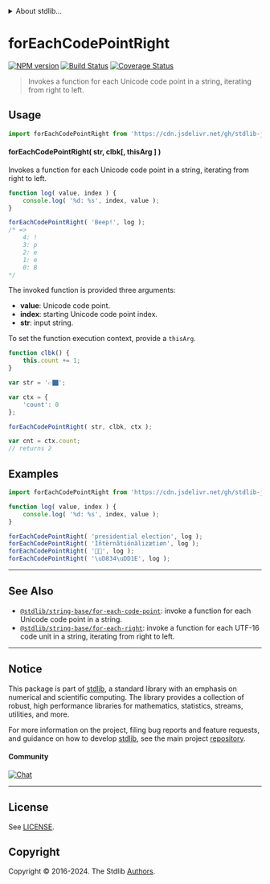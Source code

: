<!--

@license Apache-2.0

Copyright (c) 2024 The Stdlib Authors.

Licensed under the Apache License, Version 2.0 (the "License");
you may not use this file except in compliance with the License.
You may obtain a copy of the License at

   http://www.apache.org/licenses/LICENSE-2.0

Unless required by applicable law or agreed to in writing, software
distributed under the License is distributed on an "AS IS" BASIS,
WITHOUT WARRANTIES OR CONDITIONS OF ANY KIND, either express or implied.
See the License for the specific language governing permissions and
limitations under the License.

-->


<details>
  <summary>
    About stdlib...
  </summary>
  <p>We believe in a future in which the web is a preferred environment for numerical computation. To help realize this future, we've built stdlib. stdlib is a standard library, with an emphasis on numerical and scientific computation, written in JavaScript (and C) for execution in browsers and in Node.js.</p>
  <p>The library is fully decomposable, being architected in such a way that you can swap out and mix and match APIs and functionality to cater to your exact preferences and use cases.</p>
  <p>When you use stdlib, you can be absolutely certain that you are using the most thorough, rigorous, well-written, studied, documented, tested, measured, and high-quality code out there.</p>
  <p>To join us in bringing numerical computing to the web, get started by checking us out on <a href="https://github.com/stdlib-js/stdlib">GitHub</a>, and please consider <a href="https://opencollective.com/stdlib">financially supporting stdlib</a>. We greatly appreciate your continued support!</p>
</details>

# forEachCodePointRight

[![NPM version][npm-image]][npm-url] [![Build Status][test-image]][test-url] [![Coverage Status][coverage-image]][coverage-url] <!-- [![dependencies][dependencies-image]][dependencies-url] -->

> Invokes a function for each Unicode code point in a string, iterating from right to left.

<!-- Section to include introductory text. Make sure to keep an empty line after the intro `section` element and another before the `/section` close. -->

<section class="intro">

</section>

<!-- /.intro -->

<!-- Package usage documentation. -->



<section class="usage">

## Usage

```javascript
import forEachCodePointRight from 'https://cdn.jsdelivr.net/gh/stdlib-js/string-base-for-each-code-point-right@deno/mod.js';
```

#### forEachCodePointRight( str, clbk\[, thisArg ] )

Invokes a function for each Unicode code point in a string, iterating from right to left.

```javascript
function log( value, index ) {
    console.log( '%d: %s', index, value );
}

forEachCodePointRight( 'Beep!', log );
/* =>
    4: !
    3: p
    2: e
    1: e
    0: B
*/
```

The invoked function is provided three arguments:

-   **value**: Unicode code point.
-   **index**: starting Unicode code point index.
-   **str**: input string.

To set the function execution context, provide a `thisArg`.

```javascript
function clbk() {
    this.count += 1;
}

var str = '👉🏿';

var ctx = {
    'count': 0
};

forEachCodePointRight( str, clbk, ctx );

var cnt = ctx.count;
// returns 2
```

</section>

<!-- /.usage -->

<!-- Package usage notes. Make sure to keep an empty line after the `section` element and another before the `/section` close. -->

<section class="notes">

</section>

<!-- /.notes -->

<!-- Package usage examples. -->

<section class="examples">

## Examples

<!-- eslint no-undef: "error" -->

```javascript
import forEachCodePointRight from 'https://cdn.jsdelivr.net/gh/stdlib-js/string-base-for-each-code-point-right@deno/mod.js';

function log( value, index ) {
    console.log( '%d: %s', index, value );
}

forEachCodePointRight( 'presidential election', log );
forEachCodePointRight( 'Iñtërnâtiônàlizætiøn', log );
forEachCodePointRight( '🌷🍕', log );
forEachCodePointRight( '\uD834\uDD1E', log );
```

</section>

<!-- /.examples -->

<!-- Section to include cited references. If references are included, add a horizontal rule *before* the section. Make sure to keep an empty line after the `section` element and another before the `/section` close. -->

<section class="references">

</section>

<!-- /.references -->

<!-- Section for related `stdlib` packages. Do not manually edit this section, as it is automatically populated. -->

<section class="related">

* * *

## See Also

-   <span class="package-name">[`@stdlib/string-base/for-each-code-point`][@stdlib/string/base/for-each-code-point]</span><span class="delimiter">: </span><span class="description">invoke a function for each Unicode code point in a string.</span>
-   <span class="package-name">[`@stdlib/string-base/for-each-right`][@stdlib/string/base/for-each-right]</span><span class="delimiter">: </span><span class="description">invoke a function for each UTF-16 code unit in a string, iterating from right to left.</span>

</section>

<!-- /.related -->

<!-- Section for all links. Make sure to keep an empty line after the `section` element and another before the `/section` close. -->


<section class="main-repo" >

* * *

## Notice

This package is part of [stdlib][stdlib], a standard library with an emphasis on numerical and scientific computing. The library provides a collection of robust, high performance libraries for mathematics, statistics, streams, utilities, and more.

For more information on the project, filing bug reports and feature requests, and guidance on how to develop [stdlib][stdlib], see the main project [repository][stdlib].

#### Community

[![Chat][chat-image]][chat-url]

---

## License

See [LICENSE][stdlib-license].


## Copyright

Copyright &copy; 2016-2024. The Stdlib [Authors][stdlib-authors].

</section>

<!-- /.stdlib -->

<!-- Section for all links. Make sure to keep an empty line after the `section` element and another before the `/section` close. -->

<section class="links">

[npm-image]: http://img.shields.io/npm/v/@stdlib/string-base-for-each-code-point-right.svg
[npm-url]: https://npmjs.org/package/@stdlib/string-base-for-each-code-point-right

[test-image]: https://github.com/stdlib-js/string-base-for-each-code-point-right/actions/workflows/test.yml/badge.svg?branch=main
[test-url]: https://github.com/stdlib-js/string-base-for-each-code-point-right/actions/workflows/test.yml?query=branch:main

[coverage-image]: https://img.shields.io/codecov/c/github/stdlib-js/string-base-for-each-code-point-right/main.svg
[coverage-url]: https://codecov.io/github/stdlib-js/string-base-for-each-code-point-right?branch=main

<!--

[dependencies-image]: https://img.shields.io/david/stdlib-js/string-base-for-each-code-point-right.svg
[dependencies-url]: https://david-dm.org/stdlib-js/string-base-for-each-code-point-right/main

-->

[chat-image]: https://img.shields.io/gitter/room/stdlib-js/stdlib.svg
[chat-url]: https://app.gitter.im/#/room/#stdlib-js_stdlib:gitter.im

[stdlib]: https://github.com/stdlib-js/stdlib

[stdlib-authors]: https://github.com/stdlib-js/stdlib/graphs/contributors

[umd]: https://github.com/umdjs/umd
[es-module]: https://developer.mozilla.org/en-US/docs/Web/JavaScript/Guide/Modules

[deno-url]: https://github.com/stdlib-js/string-base-for-each-code-point-right/tree/deno
[deno-readme]: https://github.com/stdlib-js/string-base-for-each-code-point-right/blob/deno/README.md
[umd-url]: https://github.com/stdlib-js/string-base-for-each-code-point-right/tree/umd
[umd-readme]: https://github.com/stdlib-js/string-base-for-each-code-point-right/blob/umd/README.md
[esm-url]: https://github.com/stdlib-js/string-base-for-each-code-point-right/tree/esm
[esm-readme]: https://github.com/stdlib-js/string-base-for-each-code-point-right/blob/esm/README.md
[branches-url]: https://github.com/stdlib-js/string-base-for-each-code-point-right/blob/main/branches.md

[stdlib-license]: https://raw.githubusercontent.com/stdlib-js/string-base-for-each-code-point-right/main/LICENSE

<!-- <related-links> -->

[@stdlib/string/base/for-each-code-point]: https://github.com/stdlib-js/string-base-for-each-code-point/tree/deno

[@stdlib/string/base/for-each-right]: https://github.com/stdlib-js/string-base-for-each-right/tree/deno

<!-- </related-links> -->

</section>

<!-- /.links -->
